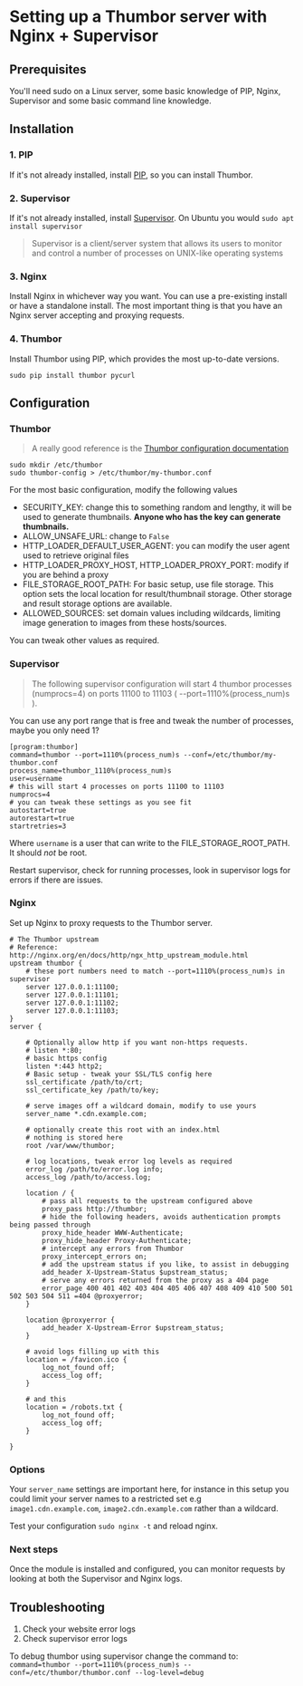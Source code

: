 # Setting up a Thumbor server with Nginx + Supervisor

## Prerequisites

You'll need sudo on a Linux server, some basic knowledge of PIP, Nginx, Supervisor and some basic command line knowledge.

## Installation

### 1. PIP

If it's not already installed, install [PIP](https://pip.pypa.io/en/stable/installing/), so you can install Thumbor.

### 2. Supervisor

If it's not already installed, install [Supervisor](http://supervisord.org/). On Ubuntu you would ```sudo apt install supervisor```

> Supervisor is a client/server system that allows its users to monitor and control a number of processes on UNIX-like operating systems

### 3. Nginx

Install Nginx in whichever way you want. You can use a pre-existing install or have a standalone install. The most important thing is that you have an Nginx server accepting and proxying requests.

### 4. Thumbor

Install Thumbor using PIP, which provides the most up-to-date versions.

```
sudo pip install thumbor pycurl
```

## Configuration

### Thumbor

> A really good reference is the [Thumbor configuration documentation](http://thumbor.readthedocs.io/en/latest/configuration.html)

```
sudo mkdir /etc/thumbor
sudo thumbor-config > /etc/thumbor/my-thumbor.conf
```

For the most basic configuration, modify the following values

+ SECURITY_KEY: change this to something random and lengthy, it will be used to generate thumbnails. **Anyone who has the key can generate thumbnails.**
+ ALLOW_UNSAFE_URL: change to ```False```
+ HTTP_LOADER_DEFAULT_USER_AGENT: you can modify the user agent used to retrieve original files
+ HTTP_LOADER_PROXY_HOST, HTTP_LOADER_PROXY_PORT: modify if you are behind a proxy
+ FILE_STORAGE_ROOT_PATH: For basic setup, use file storage. This option sets the local location for result/thumbnail storage. Other storage and result storage options are available.
+ ALLOWED_SOURCES: set domain values including wildcards, limiting image generation to images from these hosts/sources.

You can tweak other values as required.


### Supervisor

> The following supervisor configuration will start 4 thumbor processes (numprocs=4) on ports 11100 to 11103 ( --port=1110%(process_num)s ).

You can use any port range that is free and tweak the number of processes, maybe you only need 1?

```
[program:thumbor]
command=thumbor --port=1110%(process_num)s --conf=/etc/thumbor/my-thumbor.conf
process_name=thumbor_1110%(process_num)s
user=username
# this will start 4 processes on ports 11100 to 11103
numprocs=4
# you can tweak these settings as you see fit
autostart=true
autorestart=true
startretries=3
```

Where ```username``` is a user that can write to the FILE_STORAGE_ROOT_PATH. It should *not* be root.

Restart supervisor, check for running processes, look in supervisor logs for errors if there are issues.

### Nginx

Set up Nginx to proxy requests to the Thumbor server.

```
# The Thumbor upstream
# Reference: http://nginx.org/en/docs/http/ngx_http_upstream_module.html
upstream thumbor {
	# these port numbers need to match --port=1110%(process_num)s in supervisor
	server 127.0.0.1:11100;
	server 127.0.0.1:11101;
	server 127.0.0.1:11102;
	server 127.0.0.1:11103;
}
server {

	# Optionally allow http if you want non-https requests.
	# listen *:80;
	# basic https config
	listen *:443 http2;
	# Basic setup - tweak your SSL/TLS config here
	ssl_certificate /path/to/crt;
	ssl_certificate_key /path/to/key;

	# serve images off a wildcard domain, modify to use yours
	server_name *.cdn.example.com;

	# optionally create this root with an index.html
	# nothing is stored here
	root /var/www/thumbor;

	# log locations, tweak error log levels as required
	error_log /path/to/error.log info;
	access_log /path/to/access.log;

	location / {
		# pass all requests to the upstream configured above
		proxy_pass http://thumbor;
		# hide the following headers, avoids authentication prompts being passed through
		proxy_hide_header WWW-Authenticate;
		proxy_hide_header Proxy-Authenticate;
		# intercept any errors from Thumbor
		proxy_intercept_errors on;
		# add the upstream status if you like, to assist in debugging
		add_header X-Upstream-Status $upstream_status;
		# serve any errors returned from the proxy as a 404 page
		error_page 400 401 402 403 404 405 406 407 408 409 410 500 501 502 503 504 511 =404 @proxyerror;
	}

	location @proxyerror {
		add_header X-Upstream-Error $upstream_status;
	}

	# avoid logs filling up with this
	location = /favicon.ico {
		log_not_found off;
		access_log off;
	}

	# and this
	location = /robots.txt {
		log_not_found off;
		access_log off;
	}

}
```

### Options

Your ```server_name``` settings are important here, for instance in this setup you could limit your server names to a restricted set e.g ```image1.cdn.example.com```, ```image2.cdn.example.com``` rather than a wildcard.

Test your configuration ```sudo nginx -t``` and reload nginx.

### Next steps

Once the module is installed and configured, you can monitor requests by looking at both the Supervisor and Nginx logs.


## Troubleshooting

1. Check your website error logs
2. Check supervisor error logs

To debug thumbor using supervisor change the command to:
```command=thumbor --port=1110%(process_num)s --conf=/etc/thumbor/thumbor.conf --log-level=debug```

